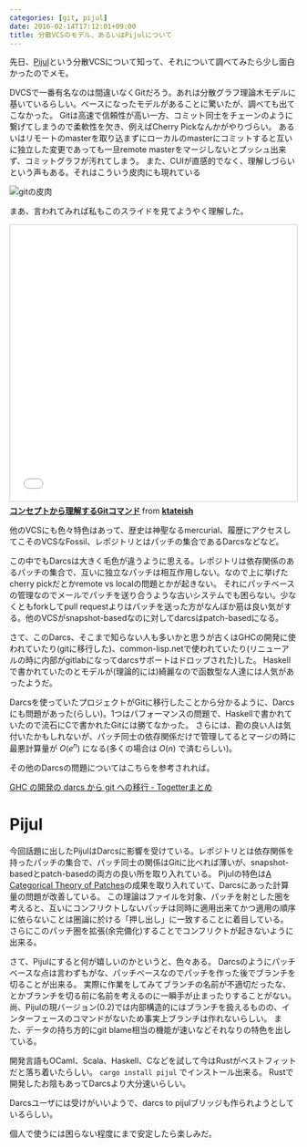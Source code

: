 ```yaml
---
categories: [git, pijul]
date: 2016-02-14T17:12:01+09:00
title: 分散VCSのモデル、あるいはPijulについて
---
```


先日、[Pijul](pijul.org)という分散VCSについて知って、それについて調べてみたら少し面白かったのでメモ。
<!--more-->
DVCSで一番有名なのは間違いなくGitだろう。あれは分散グラフ理論木モデルに基いているらしい。ベースになったモデルがあることに驚いたが、調べても出てこなかった。
Gitは高速で信頼性が高い一方、コミット同士をチェーンのように繋げてしまうので柔軟性を欠き、例えばCherry Pickなんかがやりづらい。
あるいはリモートのmasterを取り込まずにローカルのmasterにコミットすると互いに独立した変更であっても一旦remote masterをマージしないとプッシュ出来ず、コミットグラフが汚れてしまう。
また、CUIが直感的でなく、理解しづらいという声もある。それはこういう皮肉にも現れている

![gitの皮肉](http://imgs.xkcd.com/comics/git.png)

まあ、言われてみれば私もこのスライドを見てようやく理解した。

<iframe src="//www.slideshare.net/slideshow/embed_code/key/l0beYVXFDsBY3P" width="595" height="485" frameborder="0" marginwidth="0" marginheight="0" scrolling="no" style="border:1px solid #CCC; border-width:1px; margin-bottom:5px; max-width: 100%;" allowfullscreen> </iframe> <div style="margin-bottom:5px"> <strong> <a href="//www.slideshare.net/ktateish/git-concept1" title="コンセプトから理解するGitコマンド" target="_blank">コンセプトから理解するGitコマンド</a> </strong> from <strong><a href="//www.slideshare.net/ktateish" target="_blank">ktateish</a></strong> </div>

他のVCSにも色々特色はあって、歴史は神聖なるmercurial、履歴にアクセスしてこそのVCSなFossil、レポジトリとはパッチの集合であるDarcsなどなど。

この中でもDarcsは大きく毛色が違うように思える。レポジトリは依存関係のあるパッチの集合で、互いに独立なパッチは相互作用しない。なので上に挙げたcherry pickだとかremote vs localの問題とかが起きない。
それにパッチベースの管理なのでメールでパッチを送り合うような古いシステムでも困らない。少なくともforkしてpull requestよりはパッチを送った方がなんぼか筋は良い気がする。他のVCSがsnapshot-basedなのに対してdarcsはpatch-basedになる。

さて、このDarcs、そこまで知らない人も多いかと思うが古くはGHCの開発に使われていたり(gitに移行した)、common-lisp.netで使われていたり(リニューアルの時に内部がgitlabになってdarcsサポートはドロップされた)した。
Haskellで書かれていたのとモデルが(理論的には)綺麗なので函数型な人達には人気があったようだ。


Darcsを使っていたプロジェクトがGitに移行したことから分かるように、Darcsにも問題があった(らしい)。1つはパフォーマンスの問題で、Haskellで書かれていたので流石にCで書かれたGitには勝てなかった。
さらには、勘の良い人は気付いたかもしれないが、パッチ同士の依存関係だけで管理してるとマージの時に最悪計算量が $O(e^n)$ になる(多くの場合は $O(n)$ で済むらしい)。

その他のDarcsの問題についてはこちらを参考されれば。

[GHC の開発の darcs から git への移行 - Togetterまとめ](http://togetter.com/li/120640)



# Pijul

今回話題に出したPijulはDarcsに影響を受けている。レポジトリとは依存関係を持ったパッチの集合で、パッチ同士の関係はGitに比べれば薄いが、snapshot-basedとpatch-basedの両方の良い所を取り入れている。
Pijulの特色は[A Categorical Theory of Patches](http://arxiv.org/abs/1311.3903)の成果を取り入れていて、Darcsにあった計算量の問題が改善している。
この理論はファイルを対象、パッチを射とした圏を考えると、互いにコンフリクトしないパッチは同時に適用出来てかつ適用の順序に依らないことは圏論に於ける「押し出し」に一致することに着目している。
さらにこのパッチ圏を拡張(余完備化)することでコンフリクトが起きないように出来る。

さて、Pijulにすると何が嬉しいのかというと、色々ある。
Darcsのようにパッチベースな点は言わずもがな、パッチベースなのでパッチを作った後でブランチを切ることが出来る。
実際に作業をしてみてブランチの名前が不適切だったな、とかブランチを切る前に名前を考えるのに一瞬手が止まったりすることがない。
尚、Pijulの現バージョン(0.2)では内部構造的にはブランチを扱えるものの、インターフェースのコマンドがないため事実上ブランチは作れないらしい。
また、データの持ち方的にgit blame相当の機能が速いなどそれなりの特色を出している。


開発言語もOCaml、Scala、Haskell、Cなどを試して今はRustがベストフィットだと落ち着いたらしい。 `cargo install pijul` でインストール出来る。
Rustで開発したお陰もあってDarcsより大分速いらしい。

Darcsユーザには受けがいいようで、darcs to pijulブリッジも作られようとしているらしい。

個人で使うには困らない程度にまで安定したら楽しみだ。

